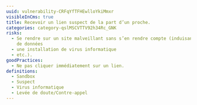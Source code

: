 ```yaml
---
uuid: vulnerability-CRFqYfTFHEwlloYkiMmxr
visibleInCms: true
title: Recevoir un lien suspect de la part d’un proche.
categories: category-qslMSCVTTV92h34Rc_GNK
risks:
  - Se rendre sur un site malveillant sans s’en rendre compte (induisant un vol
    de données
  - une installation de virus informatique
  - etc.).
goodPractices:
  - Ne pas cliquer immédiatement sur un lien.
definitions:
  - Sandbox
  - Suspect
  - Virus informatique
  - Levée de doute/Contre-appel
---
```


